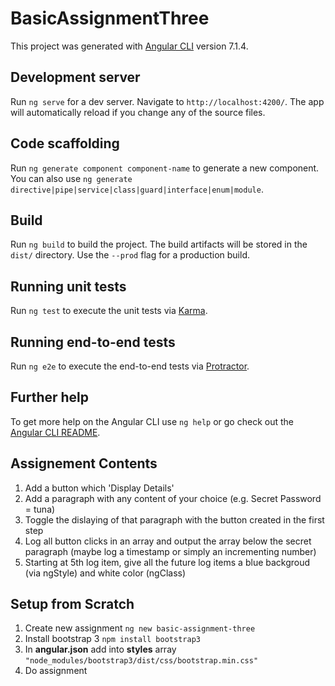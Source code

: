 # BasicAssignmentThree

This project was generated with [Angular CLI](https://github.com/angular/angular-cli) version 7.1.4.

## Development server

Run `ng serve` for a dev server. Navigate to `http://localhost:4200/`. The app will automatically reload if you change any of the source files.

## Code scaffolding

Run `ng generate component component-name` to generate a new component. You can also use `ng generate directive|pipe|service|class|guard|interface|enum|module`.

## Build

Run `ng build` to build the project. The build artifacts will be stored in the `dist/` directory. Use the `--prod` flag for a production build.

## Running unit tests

Run `ng test` to execute the unit tests via [Karma](https://karma-runner.github.io).

## Running end-to-end tests

Run `ng e2e` to execute the end-to-end tests via [Protractor](http://www.protractortest.org/).

## Further help

To get more help on the Angular CLI use `ng help` or go check out the [Angular CLI README](https://github.com/angular/angular-cli/blob/master/README.md).

## Assignement Contents

1. Add a button which 'Display Details'
2. Add a paragraph with any content of your choice (e.g. Secret Password = tuna)
3. Toggle the dislaying of that paragraph with the button created in the first step
4. Log all button clicks in an array and output the array below the secret paragraph (maybe log a timestamp or simply an incrementing number)
5. Starting at 5th log item, give all the future log items a blue backgroud (via ngStyle) and white color (ngClass)

## Setup from Scratch

1. Create new assignment ```ng new basic-assignment-three```
2. Install bootstrap 3 ```npm install bootstrap3```
3. In **angular.json** add into **styles** array ```"node_modules/bootstrap3/dist/css/bootstrap.min.css"```
4. Do assignment